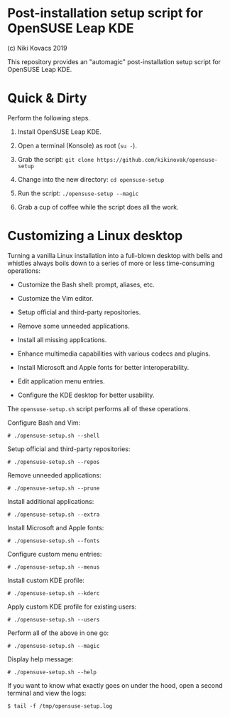 # Post-installation setup script for OpenSUSE Leap KDE

(c) Niki Kovacs 2019 

This repository provides an "automagic" post-installation setup script for
OpenSUSE Leap KDE. 

# Quick & Dirty

Perform the following steps.

  1. Install OpenSUSE Leap KDE.

  2. Open a terminal (Konsole) as root (`su -`).

  3. Grab the script: `git clone https://github.com/kikinovak/opensuse-setup`

  4. Change into the new directory: `cd opensuse-setup`

  5. Run the script: `./opensuse-setup --magic`

  6. Grab a cup of coffee while the script does all the work.

# Customizing a Linux desktop

Turning a vanilla Linux installation into a full-blown desktop with bells and
whistles always boils down to a series of more or less time-consuming
operations:

  * Customize the Bash shell: prompt, aliases, etc.

  * Customize the Vim editor.

  * Setup official and third-party repositories.

  * Remove some unneeded applications.

  * Install all missing applications.

  * Enhance multimedia capabilities with various codecs and plugins.

  * Install Microsoft and Apple fonts for better interoperability.

  * Edit application menu entries.

  * Configure the KDE desktop for better usability.

The `opensuse-setup.sh` script performs all of these operations.

Configure Bash and Vim:
```
# ./opensuse-setup.sh --shell
```
Setup official and third-party repositories:
```
# ./opensuse-setup.sh --repos
```
Remove unneeded applications:
```
# ./opensuse-setup.sh --prune
```
Install additional applications:
```
# ./opensuse-setup.sh --extra
```
Install Microsoft and Apple fonts:
```
# ./opensuse-setup.sh --fonts
```
Configure custom menu entries:
```
# ./opensuse-setup.sh --menus
```
Install custom KDE profile:
```
# ./opensuse-setup.sh --kderc
```
Apply custom KDE profile for existing users:
```
# ./opensuse-setup.sh --users
```
Perform all of the above in one go:
```
# ./opensuse-setup.sh --magic
```
Display help message:
```
# ./opensuse-setup.sh --help
```
If you want to know what exactly goes on under the hood, open a second terminal
and view the logs:
```
$ tail -f /tmp/opensuse-setup.log
```

